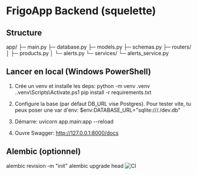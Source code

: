 
# FrigoApp Backend (squelette)

## Structure
app/
├─ main.py
├─ database.py
├─ models.py
├─ schemas.py
├─ routers/
│  ├─ products.py
│  └─ alerts.py
└─ services/
   └─ alerts_service.py

## Lancer en local (Windows PowerShell)
1) Crée un venv et installe les deps:
   python -m venv .venv
   .\.venv\Scripts\Activate.ps1
   pip install -r requirements.txt

2) Configure la base (par défaut DB_URL vise Postgres). Pour tester vite, tu peux poser une var d'env:
   $env:DATABASE_URL="sqlite:///./dev.db"

3) Démarre:
   uvicorn app.main:app --reload

4) Ouvre Swagger:
   http://127.0.0.1:8000/docs

## Alembic (optionnel)
   alembic revision -m "init"
   alembic upgrade head
![CI](https://github.com/300869/frigoapp-backen-phase3/actions/workflows/ci.yml/badge.svg)
